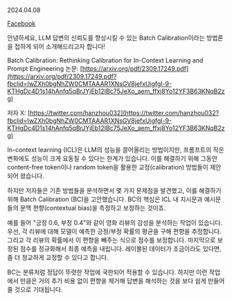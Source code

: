 2024.04.08

[Facebook](https://www.facebook.com/groups/agikr/posts/2271661406508238/?__cft__[0]=AZVRuDUyQpLghrhtXhcdkcBwCjLmZs-DQDuhF9t7PhDE7y-DkPE-bh7QaricvyPotJUeQzfU-fdedmRBVS4TtBQjEGp1QEeCYuY_1rAIqekM4hhnVXe-dCiCkoPQpvSV9wVRmBbihQA5HK7RF4iJsRIcusO2NDunzFNB-VCMnQ2GAOPC0xKRw_74EuUe7o5a4exoGHsk8DSh0BiDw5md0Gh3BzARsEZtxWKzgmbbi-bsKrSBXoyTsBt9EjX_xlvfB1o&__tn__=%2CO%2CP-y-R)

안녕하세요, LLM 답변의 신뢰도를 향상시킬 수 있는 Batch Calibration이라는 방법론을 접하게 되어 소개해드리고자 합니다!

Batch Calibration: Rethinking Calibration for In-Context Learning and Prompt Engineering
논문: [https://arxiv.org/pdf/2309.17249.pdf](https://arxiv.org/pdf/2309.17249.pdf?fbclid=IwZXh0bgNhZW0CMTAAAR1XNsGV8jefxUigfgl-9-KTHgDc4D1s14hAnfq5qBrJYjEb12IBc75JeXo_aem_ffxj8Yo12YF3B63KNqB2zg)

저자 X: [https://twitter.com/hanzhou032](https://twitter.com/hanzhou032?fbclid=IwZXh0bgNhZW0CMTAAAR1XNsGV8jefxUigfgl-9-KTHgDc4D1s14hAnfq5qBrJYjEb12IBc75JeXo_aem_ffxj8Yo12YF3B63KNqB2zg)

In-context learning (ICL)은 LLM의 성능을 끌어올리는 방법이지만, 프롬프트의 작은 변화에도 성능이 크게 요동칠 수 있다는 한계가 있습니다. 이를 해결하기 위해 그동안 content-free token이나 random token을 활용한 교정(calibration) 방법들이 제안되어 왔습니다.

하지만 저자들은 기존 방법들을 분석하면서 몇 가지 문제점을 발견했고, 이를 해결하기 위해 Batch Calibration (BC)을 고안했습니다. BC의 핵심은 ICL 내 지시문과 예시문들의 문맥 편향(contextual bias)을 측정하고 보정하는 것이죠.

예를 들어 "긍정 0.6, 부정 0.4"와 같이 영화 리뷰의 감성을 분석하는 작업이 있습니다. 우선, 각 리뷰에 대해 모델이 예측한 긍정/부정 확률의 평균을 구해 편향을 추정합니다. 그리고 각 리뷰의 확률에서 이 편향을 빼주는 식으로 점수를 보정합니다. 마지막으로 보정된 점수를 정규화해서 최종 예측을 내립니다. 레이블된 데이터가 조금이라도 있다면, 좀 더 정교하게 교정할 수 있다고 합니다.

BC는 분류처럼 정답이 뚜렷한 작업에 국한되어 적용할 수 있습니다. 하지만 이런 작업에서 만큼은 거의 추가 비용 없이 편향을 제거해 답변을 해석하는 것을 보다 쉽게 만들어 줄 것으로 기대됩니다.